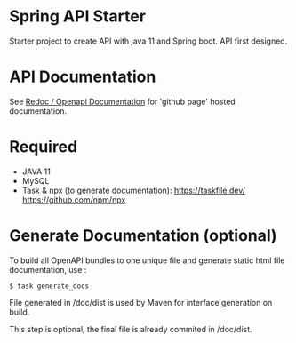 # Spring API Starter

Starter project to create API with java 11 and Spring boot. API first designed. 

# API Documentation

See [Redoc / Openapi Documentation](https://remyranger.github.io/spring-api-starter/) for 'github page' hosted documentation.

# Required

* JAVA 11
* MySQL
* Task & npx (to generate documentation): https://taskfile.dev/ https://github.com/npm/npx

# Generate Documentation (optional)

To build all OpenAPI bundles to one unique file and generate static html file documentation, use :

`$ task generate_docs`

File generated in /doc/dist is used by Maven for interface generation on build.

This step is optional, the final file is already commited in /doc/dist.